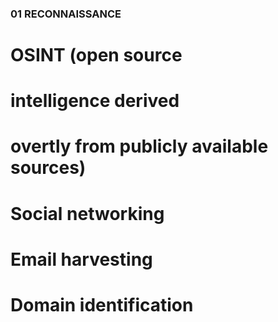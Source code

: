 ### 01 RECONNAISSANCE
# OSINT (open source
# intelligence derived
# overtly from publicly available sources)
# Social networking
# Email harvesting
# Domain identification